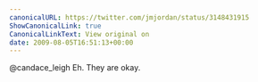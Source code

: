 ```yaml
---
canonicalURL: https://twitter.com/jmjordan/status/3148431915
ShowCanonicalLink: true
CanonicalLinkText: View original on
date: 2009-08-05T16:51:13+00:00
---
```

@candace_leigh Eh. They are okay.